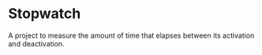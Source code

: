 # Stopwatch
A project to measure the amount of time that elapses between its activation and deactivation.
